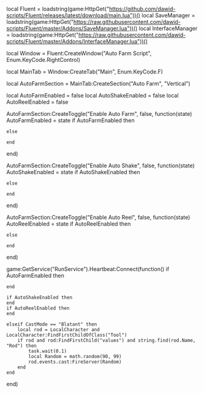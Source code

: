 local Fluent = loadstring(game:HttpGet("https://github.com/dawid-scripts/Fluent/releases/latest/download/main.lua"))()
local SaveManager = loadstring(game:HttpGet("https://raw.githubusercontent.com/dawid-scripts/Fluent/master/Addons/SaveManager.lua"))()
local InterfaceManager = loadstring(game:HttpGet("https://raw.githubusercontent.com/dawid-scripts/Fluent/master/Addons/InterfaceManager.lua"))()

local Window = Fluent:CreateWindow("Auto Farm Script", Enum.KeyCode.RightControl)

local MainTab = Window:CreateTab("Main", Enum.KeyCode.F)

local AutoFarmSection = MainTab:CreateSection("Auto Farm", "Vertical")

local AutoFarmEnabled = false
local AutoShakeEnabled = false
local AutoReelEnabled = false

AutoFarmSection:CreateToggle("Enable Auto Farm", false, function(state)
    AutoFarmEnabled = state
    if AutoFarmEnabled then
     
    else
   
    end
end)

AutoFarmSection:CreateToggle("Enable Auto Shake", false, function(state)
    AutoShakeEnabled = state
    if AutoShakeEnabled then
       
    else
        
    end
end)

AutoFarmSection:CreateToggle("Enable Auto Reel", false, function(state)
    AutoReelEnabled = state
    if AutoReelEnabled then
        
    else
        
    end
end)

game:GetService("RunService").Heartbeat:Connect(function()
    if AutoFarmEnabled then
        
    end
    
    if AutoShakeEnabled then
    end
    if AutoReelEnabled then
    end

    elseif CastMode == "Blatant" then
        local rod = LocalCharacter and LocalCharacter:FindFirstChildOfClass("Tool")
        if rod and rod:FindFirstChild("values") and string.find(rod.Name, "Rod") then
            task.wait(0.1)
            local Random = math.random(90, 99)
            rod.events.cast:FireServer(Random)
        end
    end
end)

